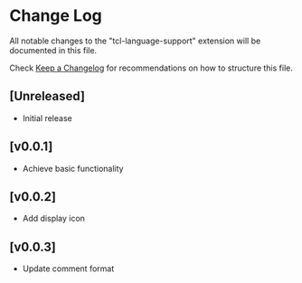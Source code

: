 # Change Log

All notable changes to the "tcl-language-support" extension will be documented in this file.

Check [Keep a Changelog](http://keepachangelog.com/) for recommendations on how to structure this file.

## [Unreleased]

- Initial release

## [v0.0.1]

- Achieve basic functionality

## [v0.0.2]

- Add display icon

## [v0.0.3]

- Update comment format